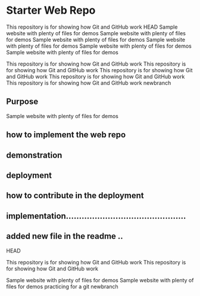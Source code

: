 # Starter Web Repo

This repository is for showing how Git and GitHub work
HEAD
Sample website with plenty of files for demos
Sample website with plenty of files for demos
Sample website with plenty of files for demos
Sample website with plenty of files for demos
Sample website with plenty of files for demos
Sample website with plenty of files for demos


This repository is for showing how Git and GitHub work
This repository is for showing how Git and GitHub work
This repository is for showing how Git and GitHub work
This repository is for showing how Git and GitHub work
This repository is for showing how Git and GitHub work
newbranch

## Purpose

Sample website with plenty of files for demos

## how to implement the web repo

## demonstration

## deployment 

## how to contribute in the deployment

## implementation..............................................


## added new file in the readme ..
 HEAD

This repository is for showing how Git and GitHub work
This repository is for showing how Git and GitHub work

Sample website with plenty of files for demos
Sample website with plenty of files for demos
 practicing for a git
 newbranch
